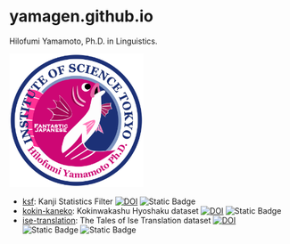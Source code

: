 # yamagen.github.io

Hilofumi Yamamoto, Ph.D. in Linguistics.

<img src="img/githubicon01.svg" alt="yamagen" width="240" />

- [ksf](https://github.com/yamagen/ksf/): Kanji Statistics Filter
  [![DOI](https://zenodo.org/badge/163961186.svg)](https://zenodo.org/badge/latestdoi/163961186)
  ![Static Badge](https://img.shields.io/badge/github-repository-blue?logo=github)
- [kokin-kaneko](https://github.com/yamagen/kokin-kaneko/): Kokinwakashu Hyoshaku dataset
  [![DOI](https://zenodo.org/badge/868652787.svg)](https://zenodo.org/badge/latestdoi/868652787)
  ![Static Badge](https://img.shields.io/badge/github-repository-blue?logo=github)
- [ise-translation](https://github.com/yamagen/ise-translation/): The Tales of Ise Translation dataset
  [![DOI](https://zenodo.org/badge/878207767.svg)](https://doi.org/10.5281/zenodo.13994482)
  ![Static Badge](https://img.shields.io/badge/json-passing-brightgreen)
  ![Static Badge](https://img.shields.io/badge/github-repository-blue?logo=github)
